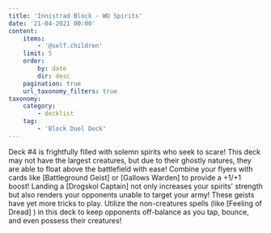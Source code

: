 ```yaml
---
title: 'Innistrad Block - WU Spirits'
date: '21-04-2021 00:00'
content:
    items:
        - '@self.children'
    limit: 5
    order:
        by: date
        dir: desc
    pagination: true
    url_taxonomy_filters: true
taxonomy:
    category:
        - decklist
    tag:
        - 'Block Duel Deck'
---
```


Deck #4 is frightfully filled with solemn spirits who seek to scare!
This deck may not have the largest creatures, but due to their ghostly natures, they are able to float above the battlefield with ease! Combine your flyers with cards like [Battleground Geist] or [Gallows Warden] to provide a +1/+1 boost! Landing a [Drogskol Captain] not only increases your spirits' strength but also renders your opponents unable to target your army!
These geists have yet more tricks to play. Utilize the non-creatures spells (like [Feeling of Dread] ) in this deck to keep opponents off-balance as you tap, bounce, and even possess their creatures!

<div class="deck-list" data-stub="innistrad-block-wu-spirits"></div>